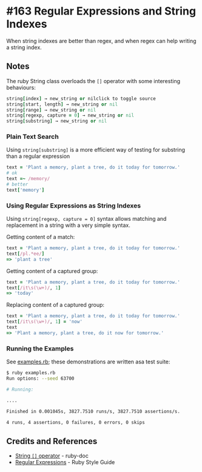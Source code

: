 # #163 Regular Expressions and String Indexes

When string indexes are better than regex, and when regex can help writing a string index.

## Notes

The ruby String class overloads the `[]` operator with some interesting behaviours:

```ruby
string[index] → new_string or nilclick to toggle source
string[start, length] → new_string or nil
string[range] → new_string or nil
string[regexp, capture = 0] → new_string or nil
string[substring] → new_string or nil
```

### Plain Text Search

Using `string[substring]` is a more efficient way of testing for substring than a regular expression

```ruby
text = 'Plant a memory, plant a tree, do it today for tomorrow.'
# ok
text =~ /memory/
# better
text['memory']
```

### Using Regular Expressions as String Indexes

Using `string[regexp, capture = 0]` syntax allows matching and replacement in a string with a very simple syntax.

Getting content of a match:

```ruby
text = 'Plant a memory, plant a tree, do it today for tomorrow.'
text[/pl.*ee/]
=> 'plant a tree'
```

Getting content of a captured group:

```ruby
text = 'Plant a memory, plant a tree, do it today for tomorrow.'
text[/it\s(\w+)/, 1]
=> 'today'
```

Replacing content of a captured group:

```ruby
text = 'Plant a memory, plant a tree, do it today for tomorrow.'
text[/it\s(\w+)/, 1] = 'now'
text
=> 'Plant a memory, plant a tree, do it now for tomorrow.'
```

### Running the Examples

See [examples.rb](./examples.rb); these demonstrations are written asa test suite:

```sh
$ ruby examples.rb
Run options: --seed 63700

# Running:

....

Finished in 0.001045s, 3827.7510 runs/s, 3827.7510 assertions/s.

4 runs, 4 assertions, 0 failures, 0 errors, 0 skips
```

## Credits and References

* [String `[]` operator](https://ruby-doc.org/core-3.0.0/String.html#method-i-5B-5D) - ruby-doc
* [Regular Expressions](https://rubystyle.guide/#regular-expressions) - Ruby Style Guide
